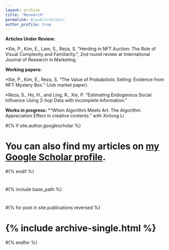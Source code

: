 ```yaml
---
layout: archive
title: "Research"
permalink: #/publications/
author_profile: true
---
```


**Articles Under Review:**

*Xie, P., Kim, E., Lam, S., Reza, S. “Herding in NFT Auction: The Role of Visual Complexity and Familiarity.”, 2nd round review at International Journal of Research in Marketing.


**Working papers:**

*Xie, P., Kim, E., Reza, S. “The Value of Probabilistic Selling: Evidence from NFT Mystery Box.” (Job market paper).

*Reza, S., Ho, H., and Ling, R., Xie, P. “Estimating Endogenous Social Influence Using 2-hop Data with Incomplete Information.”


**Works in progress:**
*“When Algorithm Meets Art: The Algorithm Appreciation Effect in creative contents.” with Xinlong Li 


#{% if site.author.googlescholar %}
#  <div class="wordwrap">You can also find my articles on <a href="{{site.author.googlescholar}}">my Google Scholar profile</a>.</div>
#{% endif %}
#
#{% include base_path %}
#
#{% for post in site.publications reversed %}
#  {% include archive-single.html %}
#{% endfor %}
